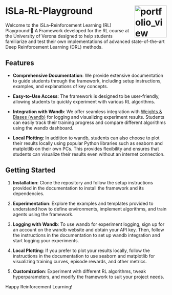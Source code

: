# ISLa-RL-Playground <img width="100" alt="portfolio_view" align="right" src="https://isla-lab.github.io/images/slider/slider-image.svg"> 

Welcome to the ISLa-Reinforcement Learning (RL) Playground!🚀 A Framework developed for the RL course at the University of Verona designed to help students familiarize and test their own implementations of advanced state-of-the-art Deep Reinforcement Learning (DRL) methods.

## Features

- **Comprehensive Documentation**: We provide extensive documentation to guide students through the framework, including setup instructions, examples, and explanations of key concepts.

- **Easy-to-Use Access**: The framework is designed to be user-friendly, allowing students to quickly experiment with various RL algorithms.

- **Integration with Wandb**: We offer seamless integration with [Weights & Biases (wandb)](https://wandb.ai/) for logging and visualizing experiment results. Students can easily track their training progress and compare different algorithms using the wandb dashboard.

- **Local Plotting**: In addition to wandb, students can also choose to plot their results locally using popular Python libraries such as seaborn and matplotlib on their own PCs. This provides flexibility and ensures that students can visualize their results even without an internet connection.

## Getting Started

1. **Installation**: Clone the repository and follow the setup instructions provided in the documentation to install the framework and its dependencies.

2. **Experimentation**: Explore the examples and templates provided to understand how to define environments, implement algorithms, and train agents using the framework.

3. **Logging with Wandb**: To use wandb for experiment logging, sign up for an account on the wandb website and obtain your API key. Then, follow the instructions in the documentation to set up wandb integration and start logging your experiments.

4. **Local Plotting**: If you prefer to plot your results locally, follow the instructions in the documentation to use seaborn and matplotlib for visualizing training curves, episode rewards, and other metrics.

5. **Customization**: Experiment with different RL algorithms, tweak hyperparameters, and modify the framework to suit your project needs.

Happy Reinforcement Learning! 
